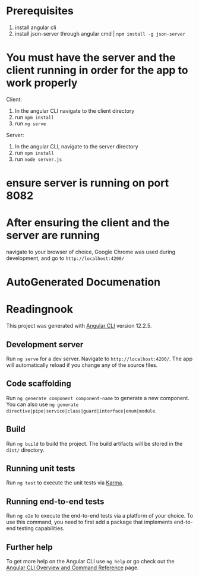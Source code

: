 # Prerequisites

1. install angular cli
2. install json-server through angular cmd | `npm install -g json-server`

# You must have the server and the client running in order for the app to work properly

Client:

1. In the angular CLI navigate to the client directory
2. run `npm install`
3. run `ng serve`

Server:

1. In the angular CLI, navigate to the server directory
2. run `npm install`
3. run `node server.js`

# ensure server is running on port 8082

# After ensuring the client and the server are running

navigate to your browser of choice, Google Chrome was used during development, and go to `http://localhost:4200/`

# AutoGenerated Documenation

# Readingnook

This project was generated with [Angular CLI](https://github.com/angular/angular-cli) version 12.2.5.

## Development server

Run `ng serve` for a dev server. Navigate to `http://localhost:4200/`. The app will automatically reload if you change any of the source files.

## Code scaffolding

Run `ng generate component component-name` to generate a new component. You can also use `ng generate directive|pipe|service|class|guard|interface|enum|module`.

## Build

Run `ng build` to build the project. The build artifacts will be stored in the `dist/` directory.

## Running unit tests

Run `ng test` to execute the unit tests via [Karma](https://karma-runner.github.io).

## Running end-to-end tests

Run `ng e2e` to execute the end-to-end tests via a platform of your choice. To use this command, you need to first add a package that implements end-to-end testing capabilities.

## Further help

To get more help on the Angular CLI use `ng help` or go check out the [Angular CLI Overview and Command Reference](https://angular.io/cli) page.
